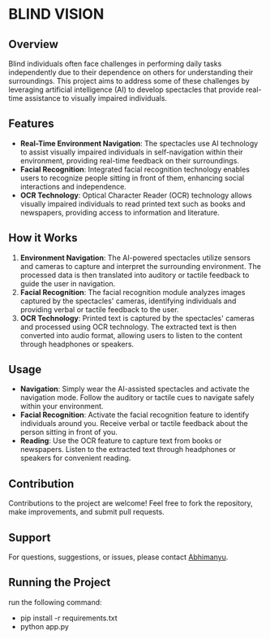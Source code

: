 # BLIND VISION

## Overview
Blind individuals often face challenges in performing daily tasks independently due to their dependence on others for understanding their surroundings. This project aims to address some of these challenges by leveraging artificial intelligence (AI) to develop spectacles that provide real-time assistance to visually impaired individuals.

## Features
- **Real-Time Environment Navigation**: The spectacles use AI technology to assist visually impaired individuals in self-navigation within their environment, providing real-time feedback on their surroundings.
- **Facial Recognition**: Integrated facial recognition technology enables users to recognize people sitting in front of them, enhancing social interactions and independence.
- **OCR Technology**: Optical Character Reader (OCR) technology allows visually impaired individuals to read printed text such as books and newspapers, providing access to information and literature.

## How it Works
1. **Environment Navigation**: The AI-powered spectacles utilize sensors and cameras to capture and interpret the surrounding environment. The processed data is then translated into auditory or tactile feedback to guide the user in navigation.
2. **Facial Recognition**: The facial recognition module analyzes images captured by the spectacles' cameras, identifying individuals and providing verbal or tactile feedback to the user.
3. **OCR Technology**: Printed text is captured by the spectacles' cameras and processed using OCR technology. The extracted text is then converted into audio format, allowing users to listen to the content through headphones or speakers.

## Usage
- **Navigation**: Simply wear the AI-assisted spectacles and activate the navigation mode. Follow the auditory or tactile cues to navigate safely within your environment.
- **Facial Recognition**: Activate the facial recognition feature to identify individuals around you. Receive verbal or tactile feedback about the person sitting in front of you.
- **Reading**: Use the OCR feature to capture text from books or newspapers. Listen to the extracted text through headphones or speakers for convenient reading.

## Contribution
Contributions to the project are welcome! Feel free to fork the repository, make improvements, and submit pull requests.

## Support
For questions, suggestions, or issues, please contact [Abhimanyu](mailto:abhimanyukesu15@gmail.com).

## Running the Project
run the following command:

- pip install -r requirements.txt
- python app.py
